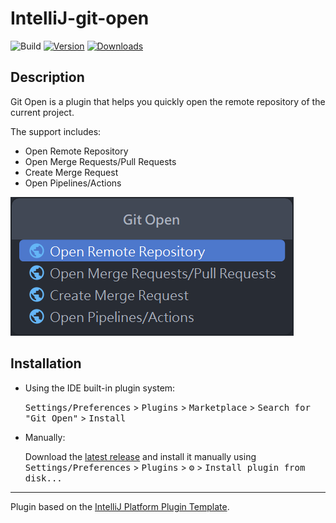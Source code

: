 # IntelliJ-git-open

![Build](https://github.com/iml885203/IntelliJ-git-open/workflows/Build/badge.svg)
[![Version](https://img.shields.io/jetbrains/plugin/v/24695-git-open.svg)](https://plugins.jetbrains.com/plugin/MARKETPLACE_ID)
[![Downloads](https://img.shields.io/jetbrains/plugin/d/24695-git-open.svg)](https://plugins.jetbrains.com/plugin/MARKETPLACE_ID)

## Description
<!-- Plugin description -->
Git Open is a plugin that helps you quickly open the remote repository of the current project.

The support includes:
- Open Remote Repository
- Open Merge Requests/Pull Requests
- Create Merge Request
- Open Pipelines/Actions
<!-- Plugin description end -->

![](readme/action-group.png)

## Installation

- Using the IDE built-in plugin system:
  
  <kbd>Settings/Preferences</kbd> > <kbd>Plugins</kbd> > <kbd>Marketplace</kbd> > <kbd>Search for "Git Open"</kbd> >
  <kbd>Install</kbd>
  
- Manually:

  Download the [latest release](https://github.com/iml885203/IntelliJ-git-open/releases/latest) and install it manually using
  <kbd>Settings/Preferences</kbd> > <kbd>Plugins</kbd> > <kbd>⚙️</kbd> > <kbd>Install plugin from disk...</kbd>


---
Plugin based on the [IntelliJ Platform Plugin Template][template].

[template]: https://github.com/JetBrains/intellij-platform-plugin-template
[docs:plugin-description]: https://plugins.jetbrains.com/docs/intellij/plugin-user-experience.html#plugin-description-and-presentation
